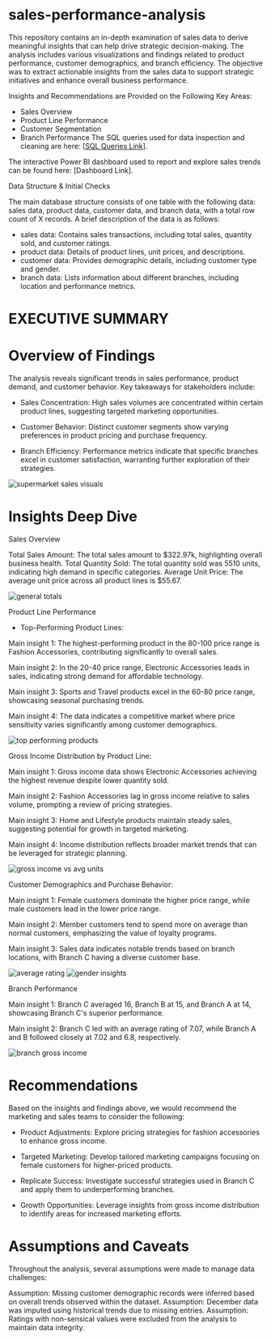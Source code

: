 # sales-performance-analysis
This repository contains an in-depth examination of sales data to derive meaningful insights that can help drive strategic decision-making. The analysis includes various visualizations and findings related to product performance, customer demographics, and branch efficiency.
The objective was to extract actionable insights from the sales data to support strategic initiatives and enhance overall business performance.



Insights and Recommendations are Provided on the Following Key Areas:

* Sales Overview
* Product Line Performance
* Customer Segmentation
* Branch Performance
The SQL queries used for data inspection and cleaning are here: [[SQL Queries Link](./supermarket_sales_sqlscript.sql)].

The interactive Power BI dashboard used to report and explore sales trends can be found here: [Dashboard Link].


Data Structure & Initial Checks

The main database structure consists of one table with the following data: sales data, product data, customer data, and branch data, with a total row count of X records. A brief description of the data is as follows:

* sales data: Contains sales transactions, including total sales, quantity sold, and customer ratings.
* product data: Details of product lines, unit prices, and descriptions.
* customer data: Provides demographic details, including customer type and gender.
* branch data: Lists information about different branches, including location and performance metrics.

# EXECUTIVE SUMMARY

# Overview of Findings

The analysis reveals significant trends in sales performance, product demand, and customer behavior. Key takeaways for stakeholders include:

* Sales Concentration: High sales volumes are concentrated within certain product lines, suggesting targeted marketing opportunities.

* Customer Behavior: Distinct customer segments show varying preferences in product pricing and purchase frequency.

* Branch Efficiency: Performance metrics indicate that specific branches excel in customer satisfaction, warranting further exploration of their strategies.


![supermarket sales visuals](https://github.com/user-attachments/assets/bcb5b21a-a8e1-4ab2-8eca-cc3906b2669e)


# Insights Deep Dive

Sales Overview

Total Sales Amount: The total sales amount to $322.97k, highlighting overall business health.
Total Quantity Sold: The total quantity sold was 5510 units, indicating high demand in specific categories.
Average Unit Price: The average unit price across all product lines is $55.67.

![general totals](https://github.com/user-attachments/assets/e046cc36-bcf9-48a9-b55e-eeae80a55950)


Product Line Performance

* Top-Performing Product Lines:

Main insight 1: The highest-performing product in the 80-100 price range is Fashion Accessories, contributing significantly to overall sales.

Main insight 2: In the 20-40 price range, Electronic Accessories leads in sales, indicating strong demand for affordable technology.

Main insight 3: Sports and Travel products excel in the 60-80 price range, showcasing seasonal purchasing trends.

Main insight 4: The data indicates a competitive market where price sensitivity varies significantly among customer demographics.

![top performing products](https://github.com/user-attachments/assets/ecaca0da-edbe-4abd-9c7f-5f6b37221225)


Gross Income Distribution by Product Line:

Main insight 1: Gross income data shows Electronic Accessories achieving the highest revenue despite lower quantity sold.

Main insight 2: Fashion Accessories lag in gross income relative to sales volume, prompting a review of pricing strategies.

Main insight 3: Home and Lifestyle products maintain steady sales, suggesting potential for growth in targeted marketing.

Main insight 4: Income distribution reflects broader market trends that can be leveraged for strategic planning.

![gross income vs avg units](https://github.com/user-attachments/assets/89b8f815-a47a-421d-9674-0b42e04acfc8)


Customer Demographics and Purchase Behavior:

Main insight 1: Female customers dominate the higher price range, while male customers lead in the lower price range.

Main insight 2: Member customers tend to spend more on average than normal customers, emphasizing the value of loyalty programs.

Main insight 3: Sales data indicates notable trends based on branch locations, with Branch C having a diverse customer base.

![average rating ](https://github.com/user-attachments/assets/d3a1db20-d259-40be-abb8-bb1095ba862e) ![gender insights](https://github.com/user-attachments/assets/832ea446-9063-4655-bf06-d363fff6bb04)


Branch Performance

Main insight 1: Branch C averaged 16, Branch B at 15, and Branch A at 14, showcasing Branch C's superior performance.

Main insight 2: Branch C led with an average rating of 7.07, while Branch A and B followed closely at 7.02 and 6.8, respectively.

![branch gross income](https://github.com/user-attachments/assets/b9c169b5-c509-41c1-bba1-6e88a1e0fd0a)


# Recommendations
Based on the insights and findings above, we would recommend the marketing and sales teams to consider the following:

* Product Adjustments: Explore pricing strategies for fashion accessories to enhance gross income.

* Targeted Marketing: Develop tailored marketing campaigns focusing on female customers for higher-priced products.

* Replicate Success: Investigate successful strategies used in Branch C and apply them to underperforming branches.

* Growth Opportunities: Leverage insights from gross income distribution to identify areas for increased marketing efforts.


# Assumptions and Caveats

Throughout the analysis, several assumptions were made to manage data challenges:

Assumption: Missing customer demographic records were inferred based on overall trends observed within the dataset.
Assumption: December data was imputed using historical trends due to missing entries.
Assumption: Ratings with non-sensical values were excluded from the analysis to maintain data integrity.
